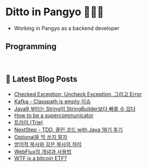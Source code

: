 # Ditto in Pangyo 👩🏻‍💻
- Working in Pangyo as a backend developer

## Programming

<p>
  <img alt="" src= "https://img.shields.io/badge/Java-0398fc?style=flat-square&logo=Java&logoColor=white"/> 
  <img alt="" src= "https://img.shields.io/badge/Spring-9ae66e?style=flat-square&logo=Spring&logoColor=white"/>
</p>

## 📕 Latest Blog Posts

<ul><li><a href='https://astrid-dm.tistory.com/591' target='_blank'>Checked Exception, Uncheck Exception, 그리고 Error</a></li><li><a href='https://astrid-dm.tistory.com/590' target='_blank'>Kafka - Classpath is empty 이슈</a></li><li><a href='https://astrid-dm.tistory.com/588' target='_blank'>Java9 부터는 String이 StringBuilder보다 빠를 수 있다</a></li><li><a href='https://astrid-dm.tistory.com/581' target='_blank'>How to be a supercommunicator</a></li><li><a href='https://astrid-dm.tistory.com/587' target='_blank'>트라이 (Trie)</a></li><li><a href='https://astrid-dm.tistory.com/586' target='_blank'>NextStep - TDD, 클린 코드 with Java 18기 후기</a></li><li><a href='https://astrid-dm.tistory.com/585' target='_blank'>Optional을 막 쓰지 말자</a></li><li><a href='https://astrid-dm.tistory.com/582' target='_blank'>방어적 복사와 깊은 복사의 차이</a></li><li><a href='https://astrid-dm.tistory.com/580' target='_blank'>WebFlux의 개념과 사용법</a></li><li><a href='https://astrid-dm.tistory.com/579' target='_blank'>WTF is a bitcoin ETF?</a></li></ul>